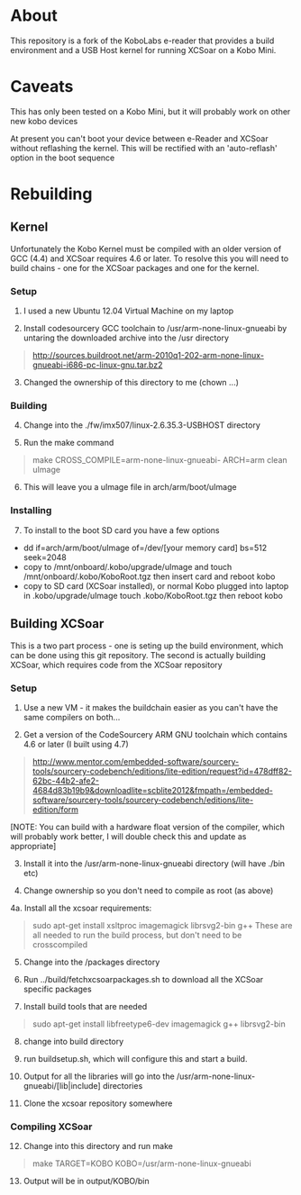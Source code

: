 # About

This repository is a fork of the KoboLabs e-reader that provides a build
environment and a USB Host kernel for running XCSoar on a Kobo Mini.

# Caveats

This has only been tested on a Kobo Mini, but it will probably work on
other new kobo devices

At present you can't boot your device between e-Reader and XCSoar without 
reflashing the kernel.  This will be rectified with an 'auto-reflash' option
in the boot sequence

# Rebuilding 

## Kernel

Unfortunately the Kobo Kernel must be compiled with an older version of GCC (4.4) and XCSoar requires 4.6 or later.  To resolve this you will need to build chains - one for the XCSoar packages and one for the kernel.

### Setup

1. I used a new Ubuntu 12.04 Virtual Machine on my laptop

2. Install codesourcery GCC toolchain to /usr/arm-none-linux-gnueabi by untaring the downloaded archive into the /usr directory
> http://sources.buildroot.net/arm-2010q1-202-arm-none-linux-gnueabi-i686-pc-linux-gnu.tar.bz2

3. Changed the ownership of this directory to me (chown ...)

### Building

4. Change into the ./fw/imx507/linux-2.6.35.3-USBHOST directory

5. Run the make command
>make CROSS_COMPILE=arm-none-linux-gnueabi- ARCH=arm clean uImage

6. This will leave you a uImage file in arch/arm/boot/uImage

### Installing

7. To install to the boot SD card you have a few options
* dd if=arch/arm/boot/uImage of=/dev/[your memory card] bs=512 seek=2048
* copy to /mnt/onboard/.kobo/upgrade/uImage and touch /mnt/onboard/.kobo/KoboRoot.tgz then insert card and reboot kobo
* copy to SD card (XCSoar installed), or normal Kobo plugged into laptop in .kobo/upgrade/uImage touch .kobo/KoboRoot.tgz then reboot kobo

## Building XCSoar

This is a two part process - one is seting up the build environment, which can be done using this git repository.  The second is actually building XCSoar, which requires code from the XCSoar repository

### Setup

1. Use a new VM - it makes the buildchain easier as you can't have the same compilers on both...

2. Get a version of the CodeSourcery ARM GNU toolchain which contains 4.6 or later (I built using 4.7)
> http://www.mentor.com/embedded-software/sourcery-tools/sourcery-codebench/editions/lite-edition/request?id=478dff82-62bc-44b2-afe2-4684d83b19b9&downloadlite=scblite2012&fmpath=/embedded-software/sourcery-tools/sourcery-codebench/editions/lite-edition/form

[NOTE: You can build with a hardware float version of the compiler, which will probably work better, I will double check this and update as appropriate]

3. Install it into the /usr/arm-none-linux-gnueabi directory (will have ./bin etc)

4. Change ownership so you don't need to compile as root (as above)

4a. Install all the xcsoar requirements:
> sudo apt-get install xsltproc imagemagick librsvg2-bin g++
These are all needed to run the build process, but don't need to be crosscompiled

5. Change into the <git>/packages directory

6. Run ../build/fetchxcsoarpackages.sh to download all the XCSoar specific packages

7. Install build tools that are needed
> sudo apt-get install  libfreetype6-dev imagemagick g++ librsvg2-bin

8. change into build directory

9. run buildsetup.sh, which will configure this and start a build.  

10.  Output for all the libraries will go into the /usr/arm-none-linux-gnueabi/[lib|include] directories

11. Clone the xcsoar repository somewhere

### Compiling XCSoar

12. Change into this directory and run make
> make TARGET=KOBO KOBO=/usr/arm-none-linux-gnueabi 

13. Output will be in output/KOBO/bin

